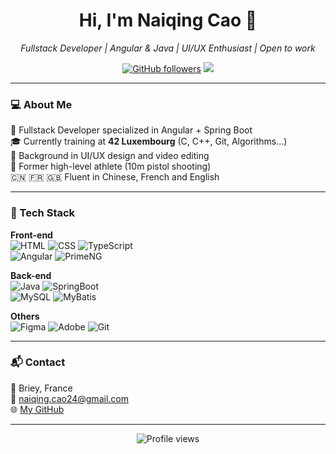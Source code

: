 <h1 align="center">Hi, I'm Naiqing Cao 👋</h1>

<p align="center">
  <em>Fullstack Developer | Angular & Java | UI/UX Enthusiast | Open to work</em>
</p>

<p align="center">
  <a href="https://github.com/Naiqing624"><img src="https://img.shields.io/github/followers/Naiqing624?style=social" alt="GitHub followers"></a>
  <a href="mailto:naiqing.cao24@gmail.com"><img src="https://img.shields.io/badge/email-naiqing.cao24@gmail.com-red"></a>
</p>

---

### 💻 About Me

🎯 Fullstack Developer specialized in Angular + Spring Boot  
🎓 Currently training at **42 Luxembourg** (C, C++, Git, Algorithms...)  
🎨 Background in UI/UX design and video editing  
🏅 Former high-level athlete (10m pistol shooting)  
🇨🇳 🇫🇷 🇬🇧 Fluent in Chinese, French and English  

---

### 🚀 Tech Stack

**Front-end**  
![HTML](https://img.shields.io/badge/-HTML5-orange?style=flat-square&logo=html5) 
![CSS](https://img.shields.io/badge/-CSS3-blue?style=flat-square&logo=css3) 
![TypeScript](https://img.shields.io/badge/-TypeScript-3178C6?style=flat-square&logo=typescript)  
![Angular](https://img.shields.io/badge/-Angular-DD0031?style=flat-square&logo=angular) 
![PrimeNG](https://img.shields.io/badge/-PrimeNG-1A237E?style=flat-square)

**Back-end**  
![Java](https://img.shields.io/badge/-Java-007396?style=flat-square&logo=java) 
![SpringBoot](https://img.shields.io/badge/-SpringBoot-6DB33F?style=flat-square&logo=springboot)  
![MySQL](https://img.shields.io/badge/-MySQL-005C84?style=flat-square&logo=mysql) 
![MyBatis](https://img.shields.io/badge/-MyBatis-grey?style=flat-square)

**Others**  
![Figma](https://img.shields.io/badge/-Figma-F24E1E?style=flat-square&logo=figma)
![Adobe](https://img.shields.io/badge/-Adobe_Creative_Suite-DA1F26?style=flat-square&logo=adobe)
![Git](https://img.shields.io/badge/-Git-F05032?style=flat-square&logo=git)

---

### 📬 Contact

📍 Briey, France  
📧 naiqing.cao24@gmail.com  
🌐 [My GitHub](https://github.com/Naiqing624)

---

<p align="center">
  <img src="https://komarev.com/ghpvc/?username=Naiqing624&style=flat-square&color=brightgreen" alt="Profile views" />
</p>
